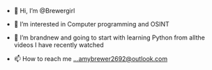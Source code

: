 - 👋 Hi, I’m @Brewergirl
- 👀 I’m interested in Computer programming and OSINT
- 🌱 I’m brandnew and going to start  with learning Python from allthe videos I have recently watched

- 📫 How to reach me ...amybrewer2692@outlook.com

<!---
Brewergirl/Brewergirl is a ✨ special ✨ repository because its `README.md` (this file) appears on your GitHub profile.
You can click the Preview link to take a look at your changes.
--->
